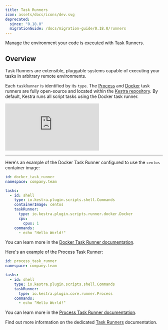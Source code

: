 ```yaml
---
title: Task Runners
icon: assets/docs/icons/dev.svg
deprecated:
  since: "0.18.0"
  migrationGuide: /docs/migration-guide/0.18.0/runners
---
```


Manage the environment your code is executed with Task Runners.

## Overview

Task Runners are extensible, pluggable systems capable of executing your tasks in arbitrary remote environments.

Each `taskRunner` is identified by its `type`. The [Process](../task-runners/04.types/01.process-task-runner.md) and [Docker](../task-runners/04.types/02.docker-task-runner.md) task runners are fully open-source and located within the [Kestra repository](https://github.com/kestra-io/kestra). By default, Kestra runs all script tasks using the Docker task runner.

<div class="video-container">
  <iframe src="https://www.youtube.com/embed/89ywEU9hXjI?si=pVnk4GZbVQOGIxfU" title="YouTube video player" frameborder="0" allow="accelerometer; autoplay; clipboard-write; encrypted-media; gyroscope; picture-in-picture; web-share" referrerpolicy="strict-origin-when-cross-origin" allowfullscreen></iframe>
</div>

---

Here's an example of the Docker Task Runner configured to use the `centos` container image:

```yaml
id: docker_task_runner
namespace: company.team

tasks:
  - id: shell
    type: io.kestra.plugin.scripts.shell.Commands
    containerImage: centos
    taskRunner:
      type: io.kestra.plugin.scripts.runner.docker.Docker
      cpu:
        cpus: 1
    commands:
      - echo "Hello World!"

```

You can learn more in the [Docker Task Runner documentation](../task-runners/04.types/02.docker-task-runner.md).

Here's an example of the Process Task Runner:

```yaml
id: process_task_runner
namespace: company.team

tasks:
  - id: shell
    type: io.kestra.plugin.scripts.shell.Commands
    taskRunner:
      type: io.kestra.plugin.core.runner.Process
    commands:
      - echo "Hello World!"
```

You can learn more in the [Process Task Runner documentation](../task-runners/04.types/01.process-task-runner.md).

Find out more information on the dedicated [Task Runners](../task-runners/index.md) documentation.